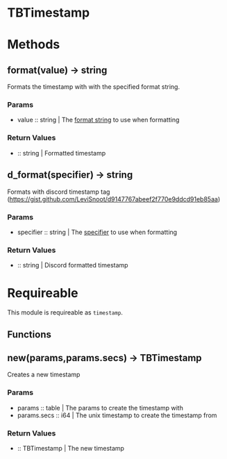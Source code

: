 # TBTimestamp

# Methods

## format(value) -> string

Formats the timestamp with with the specified format string.

### Params
- value :: string | The [format string](https://docs.rs/chrono/latest/chrono/format/strftime/index.html) to use when formatting


### Return Values
- :: string | Formatted timestamp

## d_format(specifier) -> string

Formats with discord timestamp tag (https://gist.github.com/LeviSnoot/d9147767abeef2f770e9ddcd91eb85aa)

### Params
- specifier :: string | The [specifier](https://gist.github.com/LeviSnoot/d9147767abeef2f770e9ddcd91eb85aa) to use when formatting


### Return Values
- :: string | Discord formatted timestamp

# Requireable

This module is requireable as `timestamp`.

## Functions

## new(params,params.secs) -> TBTimestamp

Creates a new timestamp

### Params
- params :: table | The params to create the timestamp with
- params.secs :: i64 | The unix timestamp to create the timestamp from


### Return Values
- :: TBTimestamp | The new timestamp

